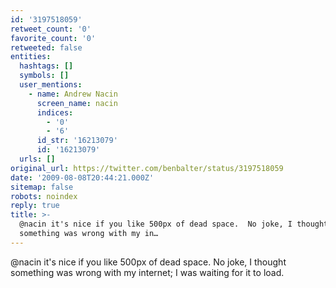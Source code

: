 ```yaml
---
id: '3197518059'
retweet_count: '0'
favorite_count: '0'
retweeted: false
entities:
  hashtags: []
  symbols: []
  user_mentions:
    - name: Andrew Nacin
      screen_name: nacin
      indices:
        - '0'
        - '6'
      id_str: '16213079'
      id: '16213079'
  urls: []
original_url: https://twitter.com/benbalter/status/3197518059
date: '2009-08-08T20:44:21.000Z'
sitemap: false
robots: noindex
reply: true
title: >-
  @nacin it's nice if you like 500px of dead space.  No joke, I thought
  something was wrong with my in…
---
```


@nacin it's nice if you like 500px of dead space.  No joke, I thought something was wrong with my internet; I was waiting for it to load.